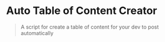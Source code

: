 # Auto Table of Content Creator
> A script for create a table of content for your dev to post automatically
